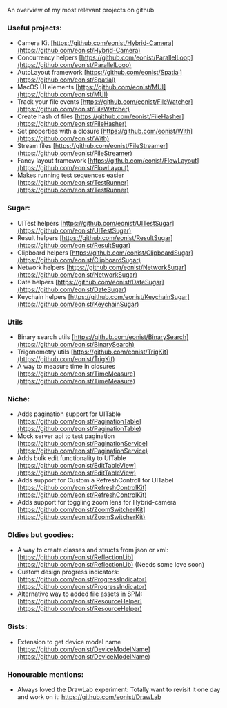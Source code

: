 An overview of my most relevant projects on github <!--more-->

### Useful projects:
- Camera Kit [https://github.com/eonist/Hybrid-Camera](https://github.com/eonist/Hybrid-Camera)
- Concurrency helpers [https://github.com/eonist/ParallelLoop](https://github.com/eonist/ParallelLoop)
- AutoLayout framework [https://github.com/eonist/Spatial](https://github.com/eonist/Spatial)
- MacOS UI elements [https://github.com/eonist/MUI](https://github.com/eonist/MUI)
- Track your file events [https://github.com/eonist/FileWatcher](https://github.com/eonist/FileWatcher)
- Create hash of files [https://github.com/eonist/FileHasher](https://github.com/eonist/FileHasher)
- Set properties with a closure [https://github.com/eonist/With](https://github.com/eonist/With)
- Stream files [https://github.com/eonist/FileStreamer](https://github.com/eonist/FileStreamer)
- Fancy layout framework [https://github.com/eonist/FlowLayout](https://github.com/eonist/FlowLayout)
- Makes running test sequences easier [https://github.com/eonist/TestRunner](https://github.com/eonist/TestRunner)

### Sugar:
- UITest helpers [https://github.com/eonist/UITestSugar](https://github.com/eonist/UITestSugar)
- Result helpers [https://github.com/eonist/ResultSugar](https://github.com/eonist/ResultSugar)
- Clipboard helpers [https://github.com/eonist/ClipboardSugar](https://github.com/eonist/ClipboardSugar)
- Network helpers [https://github.com/eonist/NetworkSugar](https://github.com/eonist/NetworkSugar)
- Date helpers [https://github.com/eonist/DateSugar](https://github.com/eonist/DateSugar)
- Keychain helpers [https://github.com/eonist/KeychainSugar](https://github.com/eonist/KeychainSugar)

### Utils
- Binary search utils [https://github.com/eonist/BinarySearch](https://github.com/eonist/BinarySearch)
- Trigonometry utils [https://github.com/eonist/TrigKit](https://github.com/eonist/TrigKit)
- A way to measure time in closures [https://github.com/eonist/TimeMeasure](https://github.com/eonist/TimeMeasure)

### Niche:
- Adds pagination support for UITable [https://github.com/eonist/PaginationTable](https://github.com/eonist/PaginationTable)
- Mock server api to test pagination [https://github.com/eonist/PaginationService](https://github.com/eonist/PaginationService)
- Adds bulk edit functionality to UITable [https://github.com/eonist/EditTableView](https://github.com/eonist/EditTableView)
- Adds support for Custom a RefreshControll for UITabel [https://github.com/eonist/RefreshControlKit](https://github.com/eonist/RefreshControlKit)
- Adds support for toggling zoom lens for Hybrid-camera [https://github.com/eonist/ZoomSwitcherKit](https://github.com/eonist/ZoomSwitcherKit)

### Oldies but goodies:
- A way to create classes and structs from json or xml: [https://github.com/eonist/ReflectionLib](https://github.com/eonist/ReflectionLib)  (Needs some love soon)
- Custom design progress indicators: [https://github.com/eonist/ProgressIndicator](https://github.com/eonist/ProgressIndicator)
- Alternative way to added file assets in SPM: [https://github.com/eonist/ResourceHelper](https://github.com/eonist/ResourceHelper) 

### Gists:
- Extension to get device model name [https://github.com/eonist/DeviceModelName](https://github.com/eonist/DeviceModelName)

### Honourable mentions:
- Always loved the DrawLab experiment: Totally want to revisit it one day and work on it:
https://github.com/eonist/DrawLab
